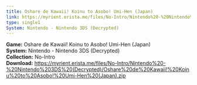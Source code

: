 ```yaml
---
title: Oshare de Kawaii! Koinu to Asobo! Umi-Hen (Japan)
link: https://myrient.erista.me/files/No-Intro/Nintendo%20-%20Nintendo%203DS%20(Decrypted)/Oshare%20de%20Kawaii!%20Koinu%20to%20Asobo!%20Umi-Hen%20(Japan).zip
type: single1
System: Nintendo - Nintendo 3DS (Decrypted)
---
```

<b>Game:</b> Oshare de Kawaii! Koinu to Asobo! Umi-Hen (Japan)<br>
<b>System:</b> Nintendo - Nintendo 3DS (Decrypted)<br>
<b>Collection:</b> No-Intro<br>
<b>Download:</b> https://myrient.erista.me/files/No-Intro/Nintendo%20-%20Nintendo%203DS%20(Decrypted)/Oshare%20de%20Kawaii!%20Koinu%20to%20Asobo!%20Umi-Hen%20(Japan).zip
